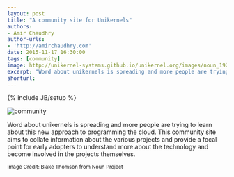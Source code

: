 ```yaml
---
layout: post
title: "A community site for Unikernels"
authors:
- Amir Chaudhry
author-urls:
- 'http://amirchaudhry.com'
date: 2015-11-17 16:30:00
tags: [community]
image: http://unikernel-systems.github.io/unikernel.org/images/noun_192875_cc.png
excerpt: "Word about unikernels is spreading and more people are trying to learn about this new approach to programming the cloud.  This community site aims to collate information about the various projects and provide a focal point for early adopters to understand more about the technology and become involved in the projects themselves."
shorturl: 
---
```

{% include JB/setup %}

![community]({{BASE_PATH}}/images/noun_192875_cc.png)

Word about unikernels is spreading and more people are trying to learn about this new approach to programming the cloud.  This community site aims to collate information about the various projects and provide a focal point for early adopters to understand more about the technology and become involved in the projects themselves.

<small>Image Credit: Blake Thomson from Noun Project</small>